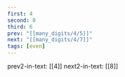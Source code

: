 ```yaml
---
first: 4
second: 0
third: 6
prev: "[[many_digits/4/5]]"
next: "[[many_digits/4/7]]"
tags: [even]
---
```

prev2-in-text: [[4]]
next2-in-text: [[8]]
